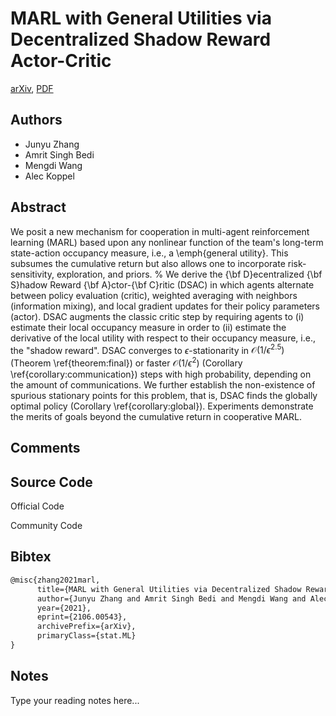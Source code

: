 
# MARL with General Utilities via Decentralized Shadow Reward Actor-Critic

[arXiv](https://arxiv.org/abs/2106.0543), [PDF](https://arxiv.org/pdf/2106.0543.pdf)

## Authors

- Junyu Zhang
- Amrit Singh Bedi
- Mengdi Wang
- Alec Koppel

## Abstract

We posit a new mechanism for cooperation in multi-agent reinforcement learning (MARL) based upon any nonlinear function of the team's long-term state-action occupancy measure, i.e., a \emph{general utility}. This subsumes the cumulative return but also allows one to incorporate risk-sensitivity, exploration, and priors. % We derive the {\bf D}ecentralized {\bf S}hadow Reward {\bf A}ctor-{\bf C}ritic (DSAC) in which agents alternate between policy evaluation (critic), weighted averaging with neighbors (information mixing), and local gradient updates for their policy parameters (actor). DSAC augments the classic critic step by requiring agents to (i) estimate their local occupancy measure in order to (ii) estimate the derivative of the local utility with respect to their occupancy measure, i.e., the "shadow reward". DSAC converges to $\epsilon$-stationarity in $\mathcal{O}(1/\epsilon^{2.5})$ (Theorem \ref{theorem:final}) or faster $\mathcal{O}(1/\epsilon^{2})$ (Corollary \ref{corollary:communication}) steps with high probability, depending on the amount of communications. We further establish the non-existence of spurious stationary points for this problem, that is, DSAC finds the globally optimal policy (Corollary \ref{corollary:global}). Experiments demonstrate the merits of goals beyond the cumulative return in cooperative MARL.

## Comments



## Source Code

Official Code



Community Code



## Bibtex

```tex
@misc{zhang2021marl,
      title={MARL with General Utilities via Decentralized Shadow Reward Actor-Critic}, 
      author={Junyu Zhang and Amrit Singh Bedi and Mengdi Wang and Alec Koppel},
      year={2021},
      eprint={2106.00543},
      archivePrefix={arXiv},
      primaryClass={stat.ML}
}
```

## Notes

Type your reading notes here...

